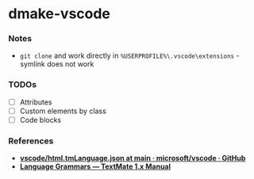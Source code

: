 dmake-vscode
============
### Notes
- `git clone` and work directly in `%USERPROFILE%\.vscode\extensions` - symlink does not work

### TODOs
- [ ] Attributes
- [ ] Custom elements by class
- [ ] Code blocks

### References
- [**vscode/html.tmLanguage.json at main · microsoft/vscode · GitHub**](https://github.com/Microsoft/vscode/blob/main/extensions/html/syntaxes/html.tmLanguage.json)
- [**Language Grammars — TextMate 1.x Manual**](https://macromates.com/manual/en/language_grammars)
